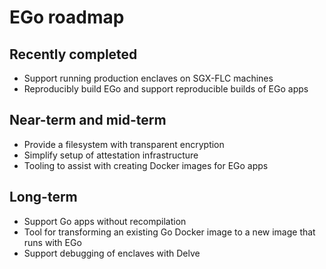 # EGo roadmap

## Recently completed
* Support running production enclaves on SGX-FLC machines
* Reproducibly build EGo and support reproducible builds of EGo apps

## Near-term and mid-term
* Provide a filesystem with transparent encryption
* Simplify setup of attestation infrastructure
* Tooling to assist with creating Docker images for EGo apps

## Long-term
* Support Go apps without recompilation
* Tool for transforming an existing Go Docker image to a new image that runs with EGo
* Support debugging of enclaves with Delve
